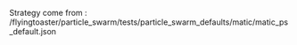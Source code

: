 Strategy come from : /flyingtoaster/particle_swarm/tests/particle_swarm_defaults/matic/matic_ps_default.json